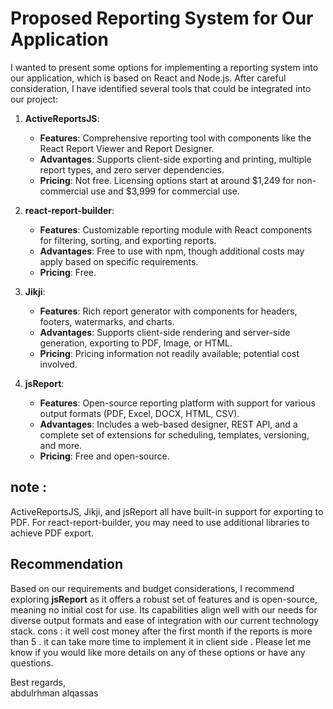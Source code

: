 # Proposed Reporting System for Our Application


 I wanted to present some options for implementing a reporting system into our application, which is based on React and Node.js. After careful consideration, I have identified several tools that could be integrated into our project:

1. **ActiveReportsJS**:

   - **Features**: Comprehensive reporting tool with components like the React Report Viewer and Report Designer.
   - **Advantages**: Supports client-side exporting and printing, multiple report types, and zero server dependencies.
   - **Pricing**: Not free. Licensing options start at around $1,249 for non-commercial use and $3,999 for commercial use.

2. **react-report-builder**:

   - **Features**: Customizable reporting module with React components for filtering, sorting, and exporting reports.
   - **Advantages**: Free to use with npm, though additional costs may apply based on specific requirements.
   - **Pricing**: Free.

3. **Jikji**:

   - **Features**: Rich report generator with components for headers, footers, watermarks, and charts.
   - **Advantages**: Supports client-side rendering and server-side generation, exporting to PDF, Image, or HTML.
   - **Pricing**: Pricing information not readily available; potential cost involved.

4. **jsReport**:
   - **Features**: Open-source reporting platform with support for various output formats (PDF, Excel, DOCX, HTML, CSV).
   - **Advantages**: Includes a web-based designer, REST API, and a complete set of extensions for scheduling, templates, versioning, and more.
   - **Pricing**: Free and open-source.
## note :
 ActiveReportsJS, Jikji, and jsReport all have built-in support for exporting to PDF. For react-report-builder, you may need to use additional libraries to achieve PDF export.
## Recommendation

Based on our requirements and budget considerations, I recommend exploring **jsReport** as it offers a robust set of features and is open-source, meaning no initial cost for use. Its capabilities align well with our needs for diverse output formats and ease of integration with our current technology stack.
cons : 
it well cost money after the first month if the reports is more than 5 .
it can take more time to implement it in client side .
Please let me know if you would like more details on any of these options or have any questions.

Best regards,  
abdulrhman alqassas
